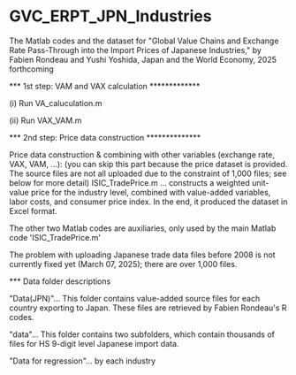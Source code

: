 # GVC_ERPT_JPN_Industries
The Matlab codes and the dataset for "Global Value Chains and Exchange Rate Pass-Through into the Import Prices of Japanese Industries," by Fabien Rondeau and Yushi Yoshida, Japan and the World Economy, 2025 forthcoming


*** 1st step: VAM and VAX calculation *************

(i) Run VA_caluculation.m

(ii) Run VAX_VAM.m


*** 2nd step: Price data construction **************

Price data construction & combining with other variables (exchange rate, VAX, VAM, ...): (you can skip this part because the price dataset is provided. The source files are not all uploaded due to the constraint of 1,000 files; see below for more detail)
ISIC_TradePrice.m ... constructs a weighted unit-value price for the industry level, combined with value-added variables, labor costs, and consumer price index. In the end, it produced the dataset in Excel format.

The other two Matlab codes are auxiliaries, only used by the main Matlab code 'ISIC_TradePrice.m' 

The problem with uploading Japanese trade data files before 2008 is not currently fixed yet (March 07, 2025); there are over 1,000 files. 


*** Data folder descriptions

"Data(JPN)"...
This folder contains value-added source files for each country exporting to Japan. These files are retrieved by Fabien Rondeau's R codes. 


"data"...
This folder contains two subfolders, which contain thousands of files for HS 9-digit level Japanese import data.


"Data for regression"...
by each industry
